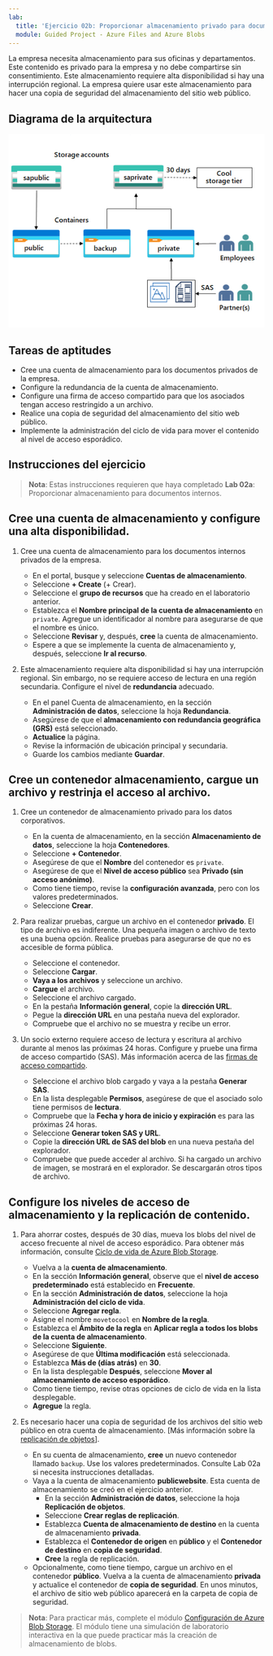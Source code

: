```yaml
---
lab:
  title: 'Ejercicio 02b: Proporcionar almacenamiento privado para documentos internos de la empresa'
  module: Guided Project - Azure Files and Azure Blobs
---
```



La empresa necesita almacenamiento para sus oficinas y departamentos. Este contenido es privado para la empresa y no debe compartirse sin consentimiento. Este almacenamiento requiere alta disponibilidad si hay una interrupción regional. La empresa quiere usar este almacenamiento para hacer una copia de seguridad del almacenamiento del sitio web público. 

## Diagrama de la arquitectura

![Diagrama con una cuenta de almacenamiento y dos contenedores de blobs.](../Media/task-3.png)

## Tareas de aptitudes
- Cree una cuenta de almacenamiento para los documentos privados de la empresa.
- Configure la redundancia de la cuenta de almacenamiento. 
- Configure una firma de acceso compartido para que los asociados tengan acceso restringido a un archivo. 
- Realice una copia de seguridad del almacenamiento del sitio web público.
- Implemente la administración del ciclo de vida para mover el contenido al nivel de acceso esporádico.

## Instrucciones del ejercicio

> **Nota**: Estas instrucciones requieren que haya completado **Lab 02a**: Proporcionar almacenamiento para documentos internos.

## Cree una cuenta de almacenamiento y configure una alta disponibilidad.

1. Cree una cuenta de almacenamiento para los documentos internos privados de la empresa.
    - En el portal, busque y seleccione **Cuentas de almacenamiento**.  
    - Seleccione **+ Create** (+ Crear). 
    - Seleccione el **grupo de recursos** que ha creado en el laboratorio anterior.   
    - Establezca el **Nombre principal de la cuenta de almacenamiento** en `private`. Agregue un identificador al nombre para asegurarse de que el nombre es único. 
    - Seleccione **Revisar** y, después, **cree** la cuenta de almacenamiento. 
    - Espere a que se implemente la cuenta de almacenamiento y, después, seleccione **Ir al recurso**.

1. Este almacenamiento requiere alta disponibilidad si hay una interrupción regional. Sin embargo, no se requiere acceso de lectura en una región secundaria. Configure el nivel de **redundancia** adecuado. 

    - En el panel Cuenta de almacenamiento, en la sección **Administración de datos**, seleccione la hoja **Redundancia**. 
    - Asegúrese de que el **almacenamiento con redundancia geográfica (GRS)** está seleccionado.
    - **Actualice** la página. 
    - Revise la información de ubicación principal y secundaria. 
    - Guarde los cambios mediante **Guardar**.

## Cree un contenedor almacenamiento, cargue un archivo y restrinja el acceso al archivo. 

1. Cree un contenedor de almacenamiento privado para los datos corporativos. 

    - En la cuenta de almacenamiento, en la sección **Almacenamiento de datos**, seleccione la hoja **Contenedores**. 
    - Seleccione **+ Contenedor**. 
    - Asegúrese de que el **Nombre** del contenedor es `private`.
    - Asegúrese de que el **Nivel de acceso público** sea **Privado (sin acceso anónimo)**.
    - Como tiene tiempo, revise la **configuración avanzada**, pero con los valores predeterminados. 
    - Seleccione **Crear**. 

1.  Para realizar pruebas, cargue un archivo en el contenedor **privado**. El tipo de archivo es indiferente. Una pequeña imagen o archivo de texto es una buena opción. Realice pruebas para asegurarse de que no es accesible de forma pública. 

    - Seleccione el contenedor.
    - Seleccione **Cargar**.
    - **Vaya a los archivos** y seleccione un archivo.
    - **Cargue** el archivo.
    - Seleccione el archivo cargado.
    - En la pestaña **Información general**, copie la **dirección URL**.
    - Pegue la **dirección URL** en una pestaña nueva del explorador. 
    - Compruebe que el archivo no se muestra y recibe un error. 

1. Un socio externo requiere acceso de lectura y escritura al archivo durante al menos las próximas 24 horas. Configure y pruebe una firma de acceso compartido (SAS). Más información acerca de las [firmas de acceso compartido](https://learn.microsoft.com/azure/storage/common/storage-sas-overview).

    - Seleccione el archivo blob cargado y vaya a la pestaña **Generar SAS**. 
    - En la lista desplegable **Permisos**, asegúrese de que el asociado solo tiene permisos de **lectura**.
    - Compruebe que la **Fecha y hora de inicio y expiración** es para las próximas 24 horas. 
    - Seleccione **Generar token SAS y URL**.
    - Copie la **dirección URL de SAS del blob** en una nueva pestaña del explorador.
    - Compruebe que puede acceder al archivo. Si ha cargado un archivo de imagen, se mostrará en el explorador. Se descargarán otros tipos de archivo.

## Configure los niveles de acceso de almacenamiento y la replicación de contenido.

1. Para ahorrar costes, después de 30 días, mueva los blobs del nivel de acceso frecuente al nivel de acceso esporádico. Para obtener más información, consulte [Ciclo de vida de Azure Blob Storage](https://learn.microsoft.com/azure/storage/blobs/lifecycle-management-policy-configure?tabs=azure-portal).

    - Vuelva a la **cuenta de almacenamiento**.
    - En la sección **Información general**, observe que el **nivel de acceso predeterminado** está establecido en **Frecuente**. 
    - En la sección **Administración de datos**, seleccione la hoja **Administración del ciclo de vida**.
    - Seleccione **Agregar regla**. 
    - Asigne el nombre `movetocool` en **Nombre de la regla**.
    - Establezca el **Ámbito de la regla** en **Aplicar regla a todos los blobs de la cuenta de almacenamiento**.
    - Seleccione **Siguiente**.
    - Asegúrese de que **Última modificación** está seleccionada.
    - Establezca **Más de (días atrás)** en **30**.
    - En la lista desplegable **Después**, seleccione **Mover al almacenamiento de acceso esporádico**.
    - Como tiene tiempo, revise otras opciones de ciclo de vida en la lista desplegable. 
    - **Agregue** la regla.
  
1. Es necesario hacer una copia de seguridad de los archivos del sitio web público en otra cuenta de almacenamiento. [Más información sobre la [replicación de objetos](https://learn.microsoft.com/azure/storage/blobs/object-replication-configure?tabs=portal)].

    - En su cuenta de almacenamiento, **cree** un nuevo contenedor llamado `backup`. Use los valores predeterminados. Consulte Lab 02a si necesita instrucciones detalladas. 
    - Vaya a la cuenta de almacenamiento **publicwebsite**. Esta cuenta de almacenamiento se creó en el ejercicio anterior. 
        - En la sección **Administración de datos**, seleccione la hoja **Replicación de objetos**. 
        - Seleccione **Crear reglas de replicación**.
        - Establezca **Cuenta de almacenamiento de destino** en la cuenta de almacenamiento **privada**.
        - Establezca el **Contenedor de origen** en **público** y el **Contenedor de destino** en **copia de seguridad**.
        - **Cree** la regla de replicación. 
    - Opcionalmente, como tiene tiempo, cargue un archivo en el contenedor **público**. Vuelva a la cuenta de almacenamiento **privada** y actualice el contenedor de **copia de seguridad**. En unos minutos, el archivo de sitio web público aparecerá en la carpeta de copia de seguridad. 

>**Nota**: Para practicar más, complete el módulo [Configuración de Azure Blob Storage](https://learn.microsoft.com/training/modules/configure-blob-storage/). El módulo tiene una simulación de laboratorio interactiva en la que puede practicar más la creación de almacenamiento de blobs. 


